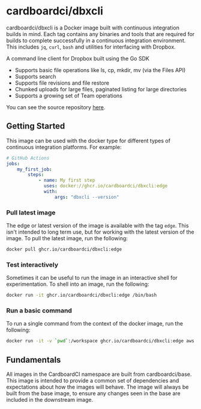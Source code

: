 # cardboardci/dbxcli

cardboardci/dbxcli is a Docker image built with continuous integration builds in mind. Each tag contains any binaries and tools that are required for builds to complete successfully in a continuous integration environment. This includes `jq`, `curl`, `bash` and utilities for interfacing with Dropbox.

A command line client for Dropbox built using the Go SDK

-   Supports basic file operations like ls, cp, mkdir, mv (via the Files API)
-   Supports search
-   Supports file revisions and file restore
-   Chunked uploads for large files, paginated listing for large directories
-   Supports a growing set of Team operations

You can see the source repository [here](https://github.com/dropbox/dbxcli).

## Getting Started

This image can be used with the docker type for different types of continuous integration platforms. For example:

```yml
# GitHub Actions
jobs:
    my_first_job:
        steps:
            - name: My first step
              uses: docker://ghcr.io/cardboardci/dbxcli:edge
              with:
                  args: "dbxcli --version"
```

### Pull latest image

The edge or latest version of the image is available with the tag `edge`. This isn't intended to long term use, but for working with the latest version of the image. To pull the latest image, run the following:

```bash
docker pull ghcr.io/cardboardci/dbxcli:edge
```

### Test interactively

Sometimes it can be useful to run the image in an interactive shell for experimentation. To shell into an image, run the following:

```bash
docker run -it ghcr.io/cardboardci/dbxcli:edge /bin/bash
```

### Run a basic command

To run a single command from the context of the docker image, run the following:

```bash
docker run -it -v `pwd`:/workspace ghcr.io/cardboardci/dbxcli:edge aws --version
```

## Fundamentals

All images in the CardboardCI namespace are built from cardboardci/base. This image is intended to provide a common set of dependencies and expectations about how the images will behave. The image will always be built from the base image, to ensure any changes seen in the base are included in the downstream image.

